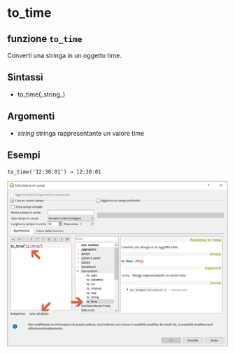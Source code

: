 # to\_time

## funzione `to_time`

Converti una stringa in un oggetto time.

## Sintassi

* to_time\(\_string_\)

## Argomenti

* _string_ stringa rappresentante un valore time

## Esempi

```text
to_time('12:30:01') → 12:30:01
```

![](../../../.gitbook/assets/to_time1%20%281%29.png)

